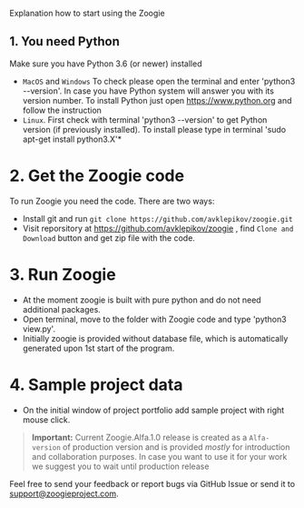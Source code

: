 Explanation how to start using the Zoogie

## 1. You need Python
Make sure you have Python 3.6 (or newer) installed
* `MacOS` and `Windows` To check please open the terminal and enter 'python3 --version'. In case you have Python system will answer you with its version number. To install Python just open https://www.python.org and follow the instruction
* `Linux`. First check with terminal 'python3 --version' to get Python version (if previously installed). To install please type in terminal 'sudo apt-get install python3.X'*

# 2. Get the Zoogie code
To run Zoogie you need the code. There are two ways:
* Install git and run `git clone https://github.com/avklepikov/zoogie.git`
* Visit reporsitory at https://github.com/avklepikov/zoogie , find `Clone and Download` button and get zip file with the code.

# 3. Run Zoogie
* At the moment zoogie is built with pure python and do not need additional packages.
* Open terminal, move to the folder with Zoogie code and type 'python3 view.py'.
* Initially zoogie is provided without database file, which is automatically generated upon 1st start of the program.

# 4. Sample project data
* On the initial window of project portfolio add sample project with right mouse click.

> **Important:** Current Zoogie.Alfa.1.0 release is created as a `Alfa-version` of production version and is provided *mostly* for introduction and collaboration purposes.  In case you want to use it for your work we suggest you to wait until production release

Feel free to send your feedback or report bugs via GitHub Issue or send it to [support@zoogieproject.com](mailto:support@zoogieproject.com).


